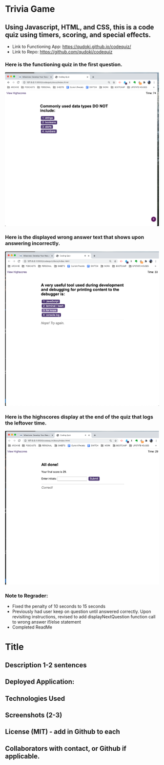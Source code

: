 # Trivia Game

## Using Javascript, HTML, and CSS, this is a code quiz using timers, scoring, and special effects.


* Link to Functioning App: https://qudoki.github.io/codequiz/
* Link to Repo: https://github.com/qudoki/codequiz


### Here is the functioning quiz in the first question.
![Screenshot](docs/assets/screenshots/start.png)

### Here is the displayed wrong answer text that shows upon answering incorrectly.
![Screenshot](docs/assets/screenshots/wronganswer.png)

### Here is the highscores display at the end of the quiz that logs the leftover time.
![Screenshot](docs/assets/screenshots/scoring.png)

### Note to Regrader:
* Fixed the penalty of 10 seconds to 15 seconds
* Previously had user keep on question until answered correctly. Upon revisiting instructions, revised to add displayNextQuestion function call to wrong answer if/else statement
* Completed ReadMe


# Title

## Description 1-2 sentences
## Deployed Application:
## Technologies Used
## Screenshots (2-3)
## License (MIT) - add in Github to each
## Collaborators with contact, or Github if applicable.
